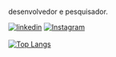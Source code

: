 desenvolvedor e pesquisador.


<a href="https://www.linkedin.com/in/renoalmeida/"><img src="https://img.shields.io/badge/linkedin-%230077B5.svg?style=for-the-badge&logo=linkedin&logoColor=white" alt="linkedin" /></a>
<a href="https://www.instagram.com/renoeno/"><img
    alt="Instagram"
    src="https://img.shields.io/badge/Instagram-E4405F?logo=instagram&logoColor=white&style=for-the-badge"
  /></a>
  <br />
  <br />
[![Top Langs](https://github-readme-stats.vercel.app/api/top-langs/?username=renoeno&layout=compact)](https://github.com/renoeno/github-readme-stats)
